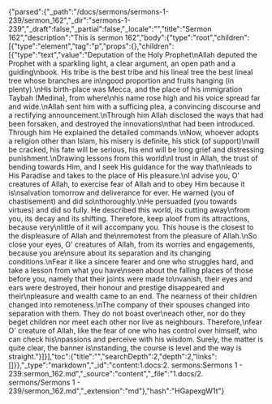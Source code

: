 {"parsed":{"_path":"/docs/sermons/sermons-1-239/sermon_162","_dir":"sermons-1-239","_draft":false,"_partial":false,"_locale":"","title":"Sermon 162","description":"This is sermon 162","body":{"type":"root","children":[{"type":"element","tag":"p","props":{},"children":[{"type":"text","value":"Deputation of the Holy Prophet\nAllah deputed the Prophet with a sparkling light, a clear argument, an open path and a guiding\nbook. His tribe is the best tribe and his lineal tree the best lineal tree whose branches are in\ngood proportion and fruits hanging (in plenty).\nHis birth-place was Mecca, and the place of his immigration Taybah (Medina), from where\nhis name rose high and his voice spread far and wide.\nAllah sent him with a sufficing plea, a convincing discourse and a rectifying announcement.\nThrough him Allah disclosed the ways that had been forsaken, and destroyed the innovations\nthat had been introduced. Through him He explained the detailed commands.\nNow, whoever adopts a religion other than Islam, his misery is definite, his stick (of support)\nwill be cracked, his fate will be serious, his end will be long grief and distressing punishment.\nDrawing lessons from this world\nI trust in Allah, the trust of bending towards Him, and I seek His guidance for the way that\nleads to His Paradise and takes to the place of His pleasure.\nI advise you, O' creatures of Allah, to exercise fear of Allah and to obey Him because it is\nsalvation tomorrow and deliverance for ever. He warned (you of chastisement) and did so\nthoroughly.\nHe persuaded (you towards virtues) and did so fully. He described this world, its cutting away\nfrom you, its decay and its shifting. Therefore, keep aloof from its attractions, because very\nlittle of it will accompany you. This house is the closest to the displeasure of Allah and the\nremotest from the pleasure of Allah.\nSo close your eyes, O' creatures of Allah, from its worries and engagements, because you are\nsure about its separation and its changing conditions.\nFear it like a sincere fearer and one who struggles hard, and take a lesson from what you have\nseen about the falling places of those before you, namely that their joints were made to\nvanish, their eyes and ears were destroyed, their honour and prestige disappeared and their\npleasure and wealth came to an end. The nearness of their children changed into remoteness.\nThe company of their spouses changed into separation with them. They do not boast over\neach other, nor do they beget children nor meet each other nor live as neighbours. Therefore,\nfear O' creature of Allah, like the fear of one who has control over himself, who can check his\npassions and perceive with his wisdom. Surely, the matter is quite clear, the banner is\nstanding, the course is level and the way is straight."}]}],"toc":{"title":"","searchDepth":2,"depth":2,"links":[]}},"_type":"markdown","_id":"content:1.docs:2. sermons:Sermons 1 - 239:sermon_162.md","_source":"content","_file":"1.docs/2. sermons/Sermons 1 - 239/sermon_162.md","_extension":"md"},"hash":"HGapexgW1t"}